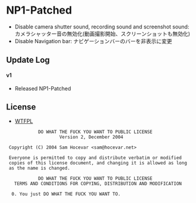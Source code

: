 # NP1-Patched




* Disable camera shutter sound, recording sound and screenshot sound: カメラシャッター音の無効化(動画撮影開始、スクリーンショットも無効化)
* Disable Navigation bar: ナビゲーションバーのバーを非表示に変更

## Update Log

#### v1
* Released NP1-Patched

## License 

- [WTFPL](http://www.wtfpl.net/)

```
            DO WHAT THE FUCK YOU WANT TO PUBLIC LICENSE
                    Version 2, December 2004

 Copyright (C) 2004 Sam Hocevar <sam@hocevar.net>

 Everyone is permitted to copy and distribute verbatim or modified
 copies of this license document, and changing it is allowed as long
 as the name is changed.

            DO WHAT THE FUCK YOU WANT TO PUBLIC LICENSE
   TERMS AND CONDITIONS FOR COPYING, DISTRIBUTION AND MODIFICATION

  0. You just DO WHAT THE FUCK YOU WANT TO.
```



